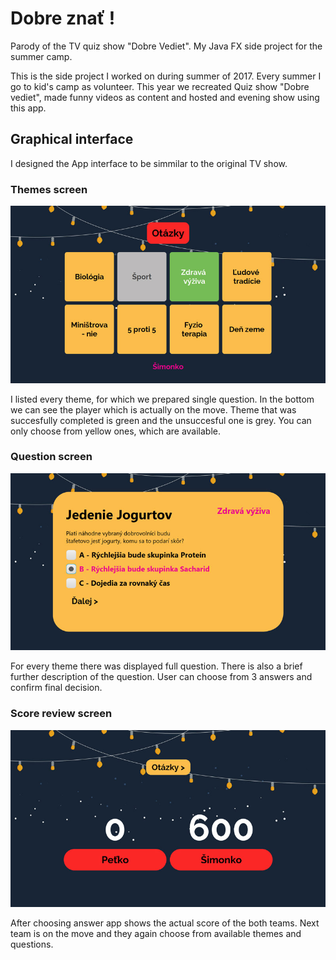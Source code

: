 # Dobre znať !

Parody of the TV quiz show "Dobre Vediet". My Java FX side project for the summer camp. 

This is the side project I worked on during summer of 2017. Every summer I go to kid's camp as volunteer. This year we recreated Quiz show "Dobre vediet", made funny videos as content and hosted and evening show using this app. 

## Graphical interface
I designed the App interface to be simmilar to the original TV show. 

### Themes screen 

![themes](https://github.com/risoo10/dobre-vediet-quiz-show/blob/master/src/img/otazky.jpg)

I listed every theme, for which we prepared single question. In the bottom we can see the player which is actually on the move. Theme that was succesfully completed is green and the unsuccesful one is grey. You can only choose from yellow ones, which are available.

### Question screen

![question](https://github.com/risoo10/dobre-vediet-quiz-show/blob/master/src/img/otazka.jpg)

For every theme there was displayed full question. There is also a brief further description of the question. User can choose from 3 answers and confirm final decision.

### Score review screen

![score](https://github.com/risoo10/dobre-vediet-quiz-show/blob/master/src/img/skore.jpg)

After choosing answer app shows the actual score of the both teams. Next team is on the move and they again choose from available themes and questions.